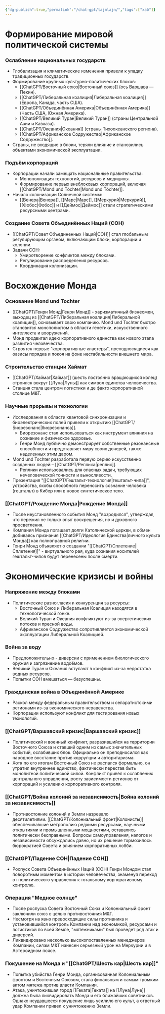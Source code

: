 ```yaml
---
{"dg-publish":true,"permalink":"/chat-gpt/tajmlajn/","tags":["хаб"]}
---
```


# Формирование мировой политической системы

### Ослабление национальных государств
- Глобализация и климатические изменения привели к упадку традиционных государств.
- Формирование крупных культурно-политических блоков:
	- [[ChatGPT/Восточный союз\|Восточный союз]] (ось Варшава — Пекин).
	- [[ChatGPT/Либеральная коалиция\|Либеральная коалиция]] (Европа, Канада, часть США).
	- [[ChatGPT/Объединённая Америка\|Объединённая Америка]] (Часть США, Южная Америка).
	- [[ChatGPT/Великий Туран\|Великий Туран]] (страны Центральной Азии и Кавказа).
	- [[ChatGPT/Океания\|Океания]] (страны Тихоокеанского региона).
	- [[ChatGPT/Африканское Содружество\|Африканское Содружество]].
- Страны, не входящие в блоки, теряли влияние и становились объектами экономической эксплуатации.

### Подъём корпораций
- Корпорации начали замещать национальные правительства:
	- Монополизация технологий, ресурсов и медицины.
	- Формирование первых внеблоковых корпораций, включая [[ChatGPT/Mond und Töchter\|Mond und Töchter]].
- Начало колонизации Солнечной системы:
  - [[Венера\|Венера]], [[Марс\|Марс]], [[Меркурий\|Меркурий]], [[Фобос\|Фобос]] и [[Деймос\|Деймос]] стали стратегическими ресурсными центрами.

### Создание Совета Объединённых Наций (СОН)
- [[ChatGPT/Совет Объединенных Наций\|СОН]] стал глобальным регулирующим органом, включающим блоки, корпорации и колонии.
- Задачи СОН:
	- Умиротворение конфликтов между блоками.
	- Регулирование распределения ресурсов.
	- Координация колонизации.

# Восхождение Монда
### Основание Mond und Tochter
- [[ChatGPT/Генри Монд\|Генри Монд]] - харизматичный бизнесмен, выходец из [[ChatGPT/Либеральная коалиция\|Либеральной коалиции]], основывает свою компанию. Mond und Tochter быстро становится монополистом в области генетики, искусственного интеллекта и вооружений.
- Монд продвигал идею корпоративного единства как нового этапа развития человечества.
- Строятся первые "корпоративные кластеры", преподносящиеся как оазисы порядка и покоя на фоне нестабильности внешнего мира. 

### Строительство станции Хаймат
- [[ChatGPT/Хаймат\|Хаймат]] (шесть постоянно вращающихся колец) строился вокруг [[Луна\|Луны]] как символ единства человечества.
- Станция стала центром логистики и де факто корпоративной столице M&T.

### Научные прорывы и технологии 
-  Исследования в области квантовой синхронизации и биоэлектрических полей привели к открытию [[ChatGPT/Биорезонанс\|биорезонанса]]. 
	- Биорезонанс стал использоваться как инструмент влияния на сознание и физическое здоровье. 
	- Генри Монд публично демонстрирует собственные резонансные способности и представляет миру своих дочерей, также наделенных этим даром. 
- Mond und Tochter разработала первую серию искусственно созданных людей – [[ChatGPT/Реплика\|реплик]]. 
	- Реплики использовались для опасных задач, требующих нечеловеческой точности и выносливости. 
- Презентация "[[ChatGPT/Гештальт-технология\|гештальт-чипа]]", устройства, якобы способного переносить сознание человека (гештальт) в Кибер или в новое синтетическое тело.

### [[ChatGPT/Рождение Монда\|Рождение Монда]]
- После неустановленного события Монд "возродился", утверждая, что пережил не только опыт воскрешения, но и духовного просветления.
- Компания Монда погашает долги Католической церкви, в обмен добиваясь признания [[ChatGPT/Идеология Единства\|личного культа Монда]] как полноправной религии. 
- Генри Монд объявляет о создании "[[ChatGPT/Сплетение\|Сплетения]]" - виртуального рая, куда сознания носителей гештальт-чипов будут перенесены после смерти.
# Экономические кризисы и войны
### Напряжение между блоками
- Политические разногласия и конкуренция за ресурсы:
	- Восточный Союз и Либеральная Коалиция находятся в технологической гонке.
	- Великий Туран и Океания конфликтуют из-за энергетических потоков и пресной воды.
	- Африканское Содружество сопротивляется экономической эксплуатации Либеральной Коалицией.
### Война за воду
- Предположительно - диверсии с применением биологического оружия и загрязнение водоёмов.
- Великий Туран и Океания вступают в конфликт из-за недостатка водных ресурсов.
- Попытки СОН вмешаться — безуспешны.
### Гражданская война в Объединённой Америке
- Раскол между федеральным правительством и сепаратистскими регионами из-за экономического неравенства.
- Корпорации используют конфликт для тестирования новых технологий.
### [[ChatGPT/Варшавский кризис\|Варшавский кризис]]
- Политический и военный конфликт, разразившийся на территории Восточного Союза и ставший одним из самых значительных событий, ослабивших блок. Официально он преподносился как народное восстание против коррупции и авторитаризма.
- Хотя по его итогам Восточный Союз не распался формально, он утратил внутреннее единство, фактически перестав быть монолитной политической силой. Конфликт привёл к ослаблению центрального управления, росту зависимости регионов от корпораций и усилению корпоративного контроля.

### [[ChatGPT/Война колоний за независимость\|Война колоний за независимость]] 
- Противостояние колоний и Земли назревало десятилетиями. [[ChatGPT/Колониальный фронт\|Колонисты]] обеспечивавшие метрополию редкими ресурсами, научными открытиями и промышленными мощностями, оставались политически бесправными. Вопросы самоуправления, налогов и независимости обсуждались давно, но их решение тормозилось бюрократией Совета и влиянием корпоративных лобби.

### [[ChatGPT/Падение СОН\|Падение СОН]]
- Роспуск Совета Объединённых Наций (СОН) Генри Мондом стал поворотным моментом в истории человечества, знаменуя переход от политического управления к тотальному корпоративному контролю.
### Операция "Медное солнце"
- После роспуска Совета Восточный Союз и Колониальный фронт заключили союз с целью противостояния M&T. 
- Несмотря на явно превосходящие силы противника и установившийся контроль Компании над экономикой, ресурсами и логистикой по всей Земле, "мятежниками" был проведет ряд атак и диверсий.
- Ликвидировано несколько высокопоставленных менеджеров Компании, силам M&T нанесен серьезный урон на Меркурии и в Астероидном поясе. 
### Покушение на Монда и "[[ChatGPT/Шесть кар\|Шесть кар]]"
- Попытка убийства Генри Монда, организованная Колониальным фронтом и Восточным Союзом, стала финальным и самым громким актом мятежа против власти Компании. 
- Атака, уничтожившая город [[Геката\|Геката]] на [[Луна\|Луне]] должна была ликвидировать Монда и его ближайших советников. Однако неудавшееся покушение лишь усилило его культ, а ответный удар Компании привел к уничтожению Земли.
